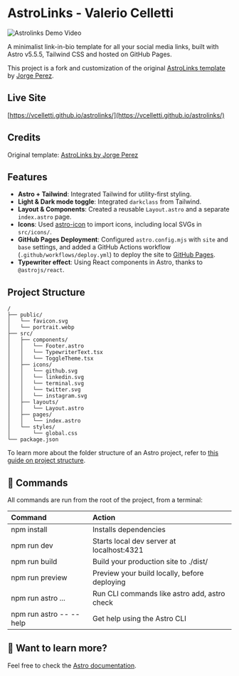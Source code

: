 # AstroLinks - Valerio Celletti

![Astrolinks Demo Video](/public/astrolinks-demo.gif)

A minimalist link-in-bio template for all your social media links, built with Astro v5.5.5, Tailwind CSS and hosted on GitHub Pages.

This project is a fork and customization of the original [AstroLinks template](https://github.com/JPerez00/astrolinks) by [Jorge Perez](https://www.jorge-perez.dev/).

## Live Site

[https://vcelletti.github.io/astrolinks/](https://vcelletti.github.io/astrolinks/)

## Credits

Original template: [AstroLinks by Jorge Perez](https://github.com/JPerez00/astrolinks)

## Features

- **Astro + Tailwind**: Integrated Tailwind for utility-first styling.
- **Light & Dark mode toggle**: Integrated `darkclass` from Tailwind.
- **Layout & Components**: Created a reusable `Layout.astro` and a separate `index.astro` page.
- **Icons**: Used [astro-icon](https://www.astroicon.dev/) to import icons, including local SVGs in `src/icons/`.
- **GitHub Pages Deployment**: Configured `astro.config.mjs` with `site` and `base` settings, and added a GitHub Actions workflow (`.github/workflows/deploy.yml`) to deploy the site to [GitHub Pages](https://pages.github.com/).
- **Typewriter effect**: Using React components in Astro, thanks to `@astrojs/react`.

## Project Structure

```text
/
├── public/
│   └── favicon.svg
│   └── portrait.webp
├── src/
│   ├── components/
│   │   └── Footer.astro
│   │   └── TypewriterText.tsx
│   │   └── ToggleTheme.tsx
│   ├── icons/
│   │   └── github.svg
│   │   └── linkedin.svg
│   │   └── terminal.svg
│   │   └── twitter.svg
│   │   └── instagram.svg
│   ├── layouts/
│   │   └── Layout.astro
│   ├── pages/
│   │   └── index.astro
│   └── styles/
│       └── global.css
└── package.json
```

To learn more about the folder structure of an Astro project, refer to [this guide on project structure](https://docs.astro.build/en/basics/project-structure/).

## 🧞 Commands

All commands are run from the root of the project, from a terminal:

| Command                   | Action                                           |
| :------------------------ | :----------------------------------------------- |
| npm install             | Installs dependencies                            |
| npm run dev             | Starts local dev server at localhost:4321      |
| npm run build           | Build your production site to ./dist/          |
| npm run preview         | Preview your build locally, before deploying     |
| npm run astro ...       | Run CLI commands like astro add, astro check |
| npm run astro -- --help | Get help using the Astro CLI                     |

## 👀 Want to learn more?

Feel free to check the [Astro documentation](https://docs.astro.build).
